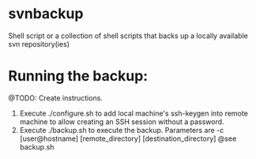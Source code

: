 svnbackup
=========

Shell script or a collection of shell scripts that backs up a locally available svn repository(ies)


Running the backup:
========================
@TODO: Create  instructions.

1. Execute ./configure.sh to add local machine's ssh-keygen into remote machine to allow creating an SSH session without a password.
2. Execute ./backup.sh to execute the backup. Parameters are -c [user@hostname] [remote_directory] [destination_directory] @see backup.sh
